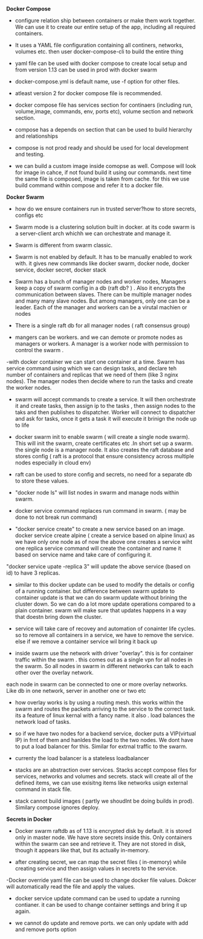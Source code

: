 
**Docker Compose**
- configure relation ship between containers or make them work together. We can use it to create our entire setup of the app, including all required containers. 

- It uses a YAML file configuration containing all continers, networks, volumes etc. then user docker-compose-cli to build the entire thing

- yaml file can be used with docker compose to create local setup and from version 1.13 can be used in prod with docker swarm

- docker-compose.yml is default name, use -f option for other files.

- atleast version 2 for docker compose file is recommended. 

- docker compose file has services section for continaers (including run, volume,image, commands, env, ports etc), volume section and network section.

- compose has a depends on section that can be used to build hierarchy and relationships

- compose is not prod ready and should be used for local development and testing.

- we can build a custom image inside comopse as well. Compose will look for image in cahce, if not found build it using our commands. next time the same file is composed, image is taken from cache.
for this we use build command within compose and refer it to a docker file.

**Docker Swarm**

- how do we ensure containers run in trusted server?how to store secrets, configs etc

- Swarm mode is a clustering solution built in docker. at its code swarm is a server-client arch whichh we can orchestrate and manage it.

- Swarm is different from swarm classic. 

- Swarm is not enabled by default. It has to be manually enabled to work with. it gives new commands like docker swarm, docker node, docker service, docker secret, docker stack

- Swarm has a bunch of manager nodes and worker nodes, Managers keep a copy of swarm config in a db (raft db? ) . Also it encrypts the communication between slaves. There can be multiple manager nodes and many many slave nodes. But among managers, only one can be a leader. Each of the manager and workers can be a virutal machien or nodes

- There is a single raft db for all manager nodes ( raft consensus group)

- mangers can be workers. and we can demote or promote nodes as managers or workers. A manager is a worker node with permission to control the swarm .

-with docker container we can start one container at a time. Swarm has service command using which we can design tasks, and declare teh number of containers and replicas that we need of them (like 3 nginx nodes). The manager nodes then decide where to run the tasks and create the worker nodes.

- swarm will accept commands to create a service. It will then orchestrate it and create tasks, then assign ip to the tasks , then assign nodes to the taks and then publishes to dispatcher.
Worker will connect to dispatcher and ask for tasks, once it gets a task it will execute it brinign the node up to life 

- docker swarm init to enable swarm ( will create a single node swarm). This will init the swarm, create certificates etc .In short set up a swarm. the single node is a manager node. It also creates the raft database and stores config ( raft is a protocol that ensure consistency across multiple nodes especially in cloud env)

- raft can be used to store config and secrets, no need for a separate db to store these values. 

- "docker node ls" will list nodes in swarm and manage nods within swarm.

- docker service command replaces run command in swarm. ( may be done to not break run command)

- "docker service create" to create a new service based on an image. 
docker service create alpine ( create a service based on alpine linux)
as we have only one node as of now the above one creates a service wiht one replica
service command will create the container and name it based on service name and take care of configuring it.

"docker service upate <service id> -replica 3" will update the above service (based on id) to have 3 replicas. 
  
- similar to this docker update can be used to modify the details or config of a running container. but difference between swarm update to container update is that we can do swarm update without brining the cluster down. So we can do a lot more update operations compared to a plain container. swarm will make sure that updates happens in a way that doestn bring down the cluster.

- service will take care of recovey and automation of conainter life cycles. so to remove all containers in a service, we have to remove the service. else if we remove a container service wil bring it back up

- inside swarm use the network with driver "overlay". this is for container traffic within the swarm . this comes out as a single vpn for all nodes in the swarm. So all nodes in swarm in different networks can talk to each other over the overlay network. 

each node in swarm can be connected to one or more overlay networks. Like db in one network, server in another one or two etc

- how overlay works is by using a routing mesh. this works within the swarm and routes the packets arriving to the service to the correct task. its a feature of linux kernal with a fancy name.
it also . load balances the network load of tasks.

- so if we have two nodes for a backend service, docker puts a VIP(virtual IP) in frnt of them and hanldes the load to the two nodes. We dont have to put a load balancer for this. Similar for extrnal traffic to the swarm.

- currenty the load balancer is a stateless loadbalancer

- stacks are an abstraction over services. Stacks accept compose files for services, networks and volumes and secrets.
stack will create all of the defined items, we can use exisitng items like networks usign external command in stack file. 

- stack cannot build images ( partly we shoudlnt be doing builds in prod). Similary compose ignores deploy.

**Secrets in Docker**

- Docker swarm raftdb as of 1.13 is encrypted disk by default. it is stored only in master node. 
We have store secrets inside this. Only containers within the swarm can see and retrieve it. They are not stored in disk, though it appears like that, but its actually in-memory. 

- after creating secret, we can map the secret files ( in-memory) while creating service and then assign values in secrets to the service.



-Docker override yaml file can be used to change docker file values. Dokcer will automatically read the file and apply the values. 

- docker service update command can be used to update a running contianer. it can be used to change container settings and bring it up again.

- we cannot do update and remove ports. we can only update with add and remove ports option

